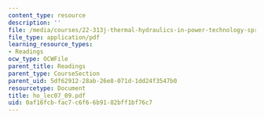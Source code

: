 ```yaml
---
content_type: resource
description: ''
file: /media/courses/22-313j-thermal-hydraulics-in-power-technology-spring-2007/0af16fcbfac7c6f66b9182bff1bf76c7_ho_lec07_09.pdf
file_type: application/pdf
learning_resource_types:
- Readings
ocw_type: OCWFile
parent_title: Readings
parent_type: CourseSection
parent_uid: 5df62912-28ab-26e8-071d-1dd24f3547b0
resourcetype: Document
title: ho_lec07_09.pdf
uid: 0af16fcb-fac7-c6f6-6b91-82bff1bf76c7
---
```

